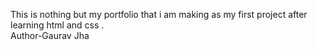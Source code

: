 This is nothing but my portfolio that i am making as my first project after learning html and css .
<br>
Author-Gaurav Jha 
